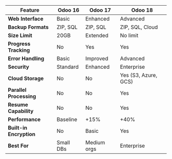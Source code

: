| Feature | Odoo 16 | Odoo 17 | Odoo 18 |
|---------|---------|---------|---------|
| **Web Interface** | Basic | Enhanced | Advanced |
| **Backup Formats** | ZIP, SQL | ZIP, SQL | ZIP, SQL, Cloud |
| **Size Limit** | 20GB | Extended | No limit |
| **Progress Tracking** | No | Yes | Yes |
| **Error Handling** | Basic | Improved | Advanced |
| **Security** | Standard | Enhanced | Enterprise |
| **Cloud Storage** | No | No | Yes (S3, Azure, GCS) |
| **Parallel Processing** | No | No | Yes |
| **Resume Capability** | No | No | Yes |
| **Performance** | Baseline | +15% | +40% |
| **Built-in Encryption** | No | Basic | Yes |
| **Best For** | Small DBs | Medium orgs | Enterprise |